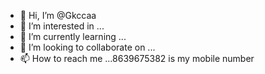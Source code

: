 - 👋 Hi, I’m @Gkccaa
- 👀 I’m interested in ...
- 🌱 I’m currently learning ...
- 💞️ I’m looking to collaborate on ...
- 📫 How to reach me ...8639675382 is my mobile number

<!---
Gkccaa/Gkccaa is a ✨ special ✨ repository because its `README.md` (this file) appears on your GitHub profile.
You can click the Preview link to take a look at your changes.
--->
